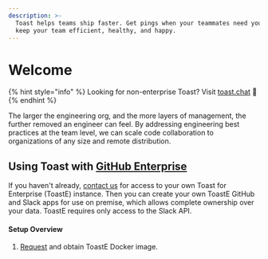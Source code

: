 ```yaml
---
description: >-
  Toast helps teams ship faster. Get pings when your teammates need you, and
  keep your team efficient, healthy, and happy.
---
```


# Welcome

{% hint style="info" %}
Looking for non-enterprise Toast? Visit [toast.chat](https://toast.chat) 🍞
{% endhint %}

The larger the engineering org, and the more layers of management, the further removed an engineer can feel. By addressing engineering best practices at the team level, we can scale code collaboration to organizations of any size and remote distribution.

## Using Toast with [GitHub Enterprise](https://github.com/enterprise)

If you haven't already, [contact us](https://toast-team.gitbook.io/toast/support) for access to your own Toast for Enterprise \(ToastE\) instance. Then you can create your own ToastE GitHub and Slack apps for use on premise, which allows complete ownership over your data. ToastE requires only access to the Slack API.

#### Setup Overview

1. [Request](https://toast-team.gitbook.io/toast/support) and obtain ToastE Docker image.



